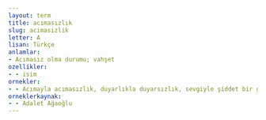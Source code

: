 ```yaml
---
layout: term
title: acımasızlık
slug: acimasizlik
letter: A
lisan: Türkçe
anlamlar:
- Acımasız olma durumu; vahşet
ozellikler:
- - isim
ornekler:
- - Acımayla acımasızlık, duyarlıkla duyarsızlık, sevgiyle şiddet bir gövdede, iç içe yaşar gibiydi.
orneklerkaynak:
- - Adalet Ağaoğlu
---
```

